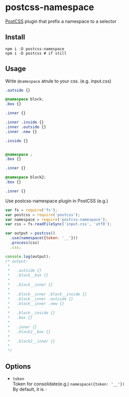 # postcss-namespace

[PostCSS](https://github.com/postcss/postcss) plugin that prefix a namespace to a selector

## Install

```
npm i -D postcss-namespace
npm i -D postcss # if still
```

## Usage

Write `@namespace` atrule to your css.
(e.g. input.css)
```css
.outside {}

@namespace block;
.box {}

.inner {}

.inner .inside {}
.inner .outside {}
.inner .new {}

.inside {}


@namespace ;
.box {}

.inner {}

@namespace block2;
.box {}

.inner {}

```

Use postcss-namespace plugin in PostCSS
(e.g.)
```javascript
var fs = require('fs');
var postcss = require('postcss');
var namespace = require('postcss-namespace');
var css = fs.readFileSync('input.css', 'utf8');

var output = postcss()
  .use(namespace({token: '__'}))
  .process(css)
  .css;

console.log(output);
/* output:
 *
 *   .outside {}
 *   .block__box {}
 *
 *   .block__inner {}
 *
 *   .block__inner .block__inside {}
 *   .block__inner .outside {}
 *   .block__inner .new {}
 *
 *   .block__inside {}
 *   .box {}
 *
 *   .inner {}
 *   .block2__box {}
 *
 *   .block2__inner {}
 *
 */
```

## Options

- `token`  
  Token for consolidate(e.g.) `namespace({token: '__'})`  
  By default, it is `-`

